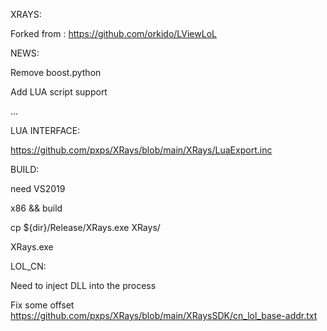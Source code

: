 
XRAYS:

Forked from : https://github.com/orkido/LViewLoL

NEWS:

  Remove boost.python
  
  Add LUA script support
  
  ...
  
LUA INTERFACE:

  https://github.com/pxps/XRays/blob/main/XRays/LuaExport.inc
  
  
BUILD:

   need VS2019
   
   x86 && build
   
   cp ${dir}/Release/XRays.exe XRays/
   
   XRays.exe
   
LOL_CN:

   Need to inject DLL into the process
   
   Fix some offset https://github.com/pxps/XRays/blob/main/XRaysSDK/cn_lol_base-addr.txt
  




